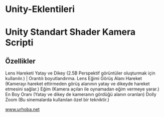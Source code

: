 # Unity-Eklentileri
# Unity Standart Shader Kamera Scripti

## Özellikler 
Lens Hareketi Yatay ve Dikey (2.5B Perspektif görüntüler oluşturmak için kullanılır.) | Orantılı boyutlandırma.
Lens Eğimi 
Görüş Alanı Hareket (Kamerayı hareket ettirmeden görüş alanının yatay ve dikeyde hareket etmesini sağlar.)
Eğim (Kamera açıları ile oynamadan eğim vermeye yarar.)
En Boy Oranı (Yatay ve dikey de kameranın gördüğü alanın oranları)
Dolly Zoom (Bu sinemalarda kullanılan özel bir tekniktir.)

www.urhoba.net
